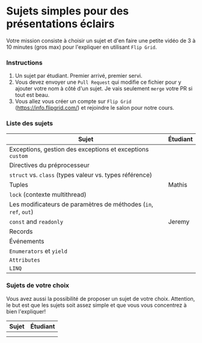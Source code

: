 # Sujets simples pour des présentations éclairs

Votre mission consiste à choisir un sujet et d'en faire une petite vidéo de 3 à 10 minutes (gros max) pour l'expliquer en utilisant `Flip Grid`. 

### Instructions

1. Un sujet par étudiant. Premier arrivé, premier servi. 
2. Vous devez envoyer une `Pull Request` qui modifie ce fichier pour y ajouter votre nom à côté d'un sujet. Je vais seulement `merge` votre PR si tout est beau.
3. Vous allez vous créer un compte sur `Flip Grid` (https://info.flipgrid.com/) et rejoindre le salon pour notre cours.




### Liste des sujets

| Sujet                                                            | Étudiant |
| ---------------------------------------------------------------- | -------- |
| Exceptions, gestion des exceptions et exceptions `custom`        |          |
| Directives du préprocesseur                                      |          |
| `struct` vs. `class` (types valeur vs. types référence)          |          |
| Tuples                                                           |Mathis|
| `lock` (contexte multithread)                                    |          |
| Les modificateurs de paramètres de méthodes (`in`, `ref`, `out`) |          |
| `const` and `readonly`                                           |Jeremy    |
| Records                                                          |          |
| Événements                                                       |          |
| `Enumerators` et `yield`                                         |          |
| `Attributes`                                                     |          |
| `LINQ`                                                           |          |


### Sujets de votre choix

Vous avez aussi la possibilité de proposer un sujet de votre choix. Attention, le but est que les sujets soit assez simple et que vous vous concentrez à bien l'expliquer!

| Sujet                                                            | Étudiant |
| ---------------------------------------------------------------- | -------- |
|                                                                  |          |
|                                                                  |          |


